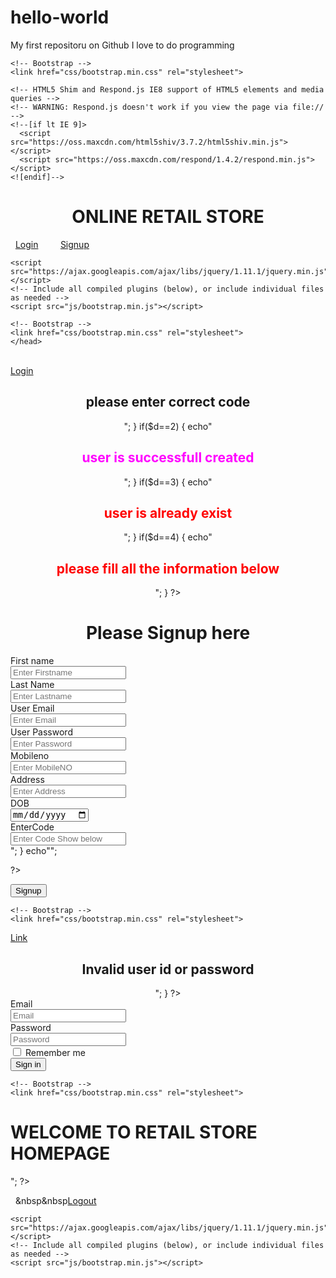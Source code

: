 hello-world
===========

My first repositoru on Github
I love to do programming
<!DOCTYPE html>
<html lang="en">
  <head>
    <meta charset="utf-8">
    <meta http-equiv="X-UA-Compatible" content="IE=edge">
    <meta name="viewport" content="width=device-width, initial-scale=1">
    <title>Bootstrap 101 Template</title>

    <!-- Bootstrap -->
    <link href="css/bootstrap.min.css" rel="stylesheet">
	
    <!-- HTML5 Shim and Respond.js IE8 support of HTML5 elements and media queries -->
    <!-- WARNING: Respond.js doesn't work if you view the page via file:// -->
    <!--[if lt IE 9]>
      <script src="https://oss.maxcdn.com/html5shiv/3.7.2/html5shiv.min.js"></script>
      <script src="https://oss.maxcdn.com/respond/1.4.2/respond.min.js"></script>
    <![endif]-->
  </head>
  <body><center>		
<h1 class="text-success">ONLINE RETAIL STORE</h1>
</center>
<div class="container-fluid">
&nbsp;&nbsp;<a href="l4.php" class="btn btn-primary btn-lg" role="button">Login</a>&nbsp;&nbsp;&nbsp;&nbsp;&nbsp;&nbsp;&nbsp;&nbsp;&nbsp;<a href="l2.php" class="btn btn-primary btn-lg" role="button">Signup</a>
</div>

<!-- jQuery (necessary for Bootstrap's JavaScript plugins) -->
    <script src="https://ajax.googleapis.com/ajax/libs/jquery/1.11.1/jquery.min.js"></script>
    <!-- Include all compiled plugins (below), or include individual files as needed -->
    <script src="js/bootstrap.min.js"></script>
  </body>
</html>

<!DOCTYPE html>
<html lang="en">
  <head>
  <title>
  Sign UP
  </title>
    <meta charset="utf-8">
    <meta http-equiv="X-UA-Compatible" content="IE=edge">
    <meta name="viewport" content="width=device-width, initial-scale=1">
    <title>Bootstrap 101 Template</title>

    <!-- Bootstrap -->
    <link href="css/bootstrap.min.css" rel="stylesheet">
	</head>
  <body><br>
  <div class="form-group container">
<a href="l1.php" class="btn btn-primary btn-lg">Login</a></div>
  <center>
<?php
$d=$_GET[z];
if($d==1)
{
echo"<font color=magenta><h2>please enter correct code</h2></font>";
}
if($d==2)
{
echo"<font color=magenta><h2>user is successfull created</h2></font>";
}
if($d==3)
{
echo"<font color=red><h2>user is already exist</h2></font>";
}
if($d==4)
{
echo"<font color=red><h2>please fill all the information below</h2></font>";
}
?>
</center>
<center><h1 class="text-info">Please Signup here</h1></center>
<form name="frm1" method="post" action="l3.php" class="form-horizontal" role="form">
<div class="form-group">
<label class="col-sm-2 control-label">First name</label>
<div class="col-sm-6">
<input type="text" class="form-control" name="t1" placeholder="Enter Firstname">
</div>
</div>
<div class="form-group">
<label class="col-sm-2 control-label">Last Name</label>
<div class="col-sm-6">
<input type="text" name="t2" class="form-control" placeholder="Enter Lastname">
</div>
</div>
<div class="form-group">
<label class="col-sm-2 control-label">User Email</label>
<div class="col-sm-6">
<input type="email" name="t3" class="form-control" placeholder="Enter Email">
</div>
</div>
<div class="form-group">
<label class="col-sm-2 control-label">User Password</label>
<div class="col-sm-6">
<input type="password" name="t4" class="form-control" placeholder="Enter Password">
</div>
</div>
<div class="form-group">
<label class="col-sm-2 control-label">Mobileno</label>
<div class="col-sm-6">
<input type="text" name="t5" class="form-control" placeholder="Enter MobileNO">
</div>
</div>
<div class="form-group">
<label class="col-sm-2 control-label">Address</label>
<div class="col-sm-6">
<input type="text" name="t6" class="form-control" placeholder="Enter Address">
</div>
</div>
<div class="form-group">
<label class="col-sm-2 control-label">DOB</label>
<div class="col-sm-6">
<input type="date" name="t7" class="form-control" placeholder="Enter date of Birth"></div></div>
<div class="form-group">
<label class="col-sm-2 control-label">EnterCode</label>
<div class="col-sm-6">
<input type="text" name="t8" class="form-control" placeholder="Enter Code Show below">
</div></div>
<div class="form-group">
<div class="col-sm-offset-2 col-sm-10">
<?php
$a="0123456789";
$b="";
for($i=0;$i<6;$i++)
{
$c=$a{rand(0,9)};
$b=$b.$c;
$d=$c.".jpg";
echo"<img src=$d>";
}
echo"<input type=hidden name=t9 value=$b>";

?>
</div></div>
<div class="form-group">
    <div class="col-sm-offset-2 col-sm-10">
      <input type="submit" class="btn btn-default active" value="Signup">
    </div>
  </div>
</form>
<!-- jQuery (necessary for Bootstrap's JavaScript plugins) -->
    <script src="https://ajax.googleapis.com/ajax/libs/jquery/1.11.1/jquery.min.js"></script>
    <!-- Include all compiled plugins (below), or include individual files as needed -->
    <script src="js/bootstrap.min.js"></script>
</body>
</html>


<?php
mysql_connect("localhost","root");
mysql_select_db("app1");
$a1=$_POST[t1];
$a2=$_POST[t2];
$a3=$_POST[t3];
$a4=$_POST[t4];
$a5=$_POST[t5];
$a6=$_POST[t6];
$a7=$_POST[t7];
$a8=$_POST[t8];
$a9=$_POST[t9];
$a=mysql_query("select * from login where uid='$a3' ");
$b=mysql_num_rows($a);
if($b==1)
{
header("location:l2.php?z=3");
}
else if($a8!=$a9)
{
header("location:l2.php?z=1");
}
else if($a1==null || $a2==null || $a3==null || $a4==null || $a5==null || $a6=null)
{
header("location:l2.php?z=4");
}
else
{
mysql_query("insert into login values('$a3','$a4')");
mysql_query("insert into signup values('$a1','$a2','$a3','$a4','$a5','$a6','$a7','$a8')");
header("location:l2.php?z=2");
}
?>

<!DOCTYPE html>
<html lang="en">
  <head><title>Login Page</title>
    <meta charset="utf-8">
    <meta http-equiv="X-UA-Compatible" content="IE=edge">
    <meta name="viewport" content="width=device-width, initial-scale=1">
    <title>Bootstrap 101 Template</title>

    <!-- Bootstrap -->
    <link href="css/bootstrap.min.css" rel="stylesheet">
</head>
<body>
<a href="l1.php" class="btn btn-link btn-lg">Link</a>
<form class="form-horizontal" role="form" method="post" action="l5.php">
<center>
<?php
$a=$_GET[z];
if($a==1)
{
echo"<font color=magenta><h2>Invalid user id or password</h2></font>";
} 
?></center>
  <div class="form-group">
    <label for="a1" class="col-sm-4 control-label">Email</label>
    <div class="col-sm-3">
      <input type="email" class="form-control" id="a1" name="t1" placeholder="Email">
    </div>
  </div>
  <div class="form-group">
    <label for="a2"class="col-sm-4 control-label">Password</label>
    <div class="col-sm-3">
      <input type="password" class="form-control" id="a2" name="t2" placeholder="Password">
    </div>
  </div>
  <div class="form-group">
    <div class="col-sm-offset-4 col-sm-10">
      <div class="checkbox">
        <label>
          <input type="checkbox"> Remember me
        </label>
      </div>
    </div>
  </div>
  <div class="form-group">
    <div class="col-sm-offset-4 col-sm-10">
      <button type="submit" class="btn btn-default active">Sign in</button>
    </div>
  </div>
</form>
<!-- jQuery (necessary for Bootstrap's JavaScript plugins) -->
    <script src="https://ajax.googleapis.com/ajax/libs/jquery/1.11.1/jquery.min.js"></script>
    <!-- Include all compiled plugins (below), or include individual files as needed -->
    <script src="js/bootstrap.min.js"></script>
</body>
</html>


<?php
mysql_connect("localhost","root");
mysql_select_db("app1");
$a1=$_POST[t1];
$a2=$_POST[t2];
$a=mysql_query("select * from login where uid='$a1' and pass='$a2' ");
$b=mysql_num_rows($a);
if($b==1)
{
header("location:l6.php");
}
else
{
header("location:l4.php?z=1");
}
?>
<?php
mysql_connect("localhost","root");
mysql_select_db("app1");
$a1=$_POST[t1];
$a2=$_POST[t2];
$a=mysql_query("select * from login where uid='$a1' and pass='$a2' ");
$b=mysql_num_rows($a);
if($b==1)
{
header("location:l6.php");
}
else
{
header("location:l4.php?z=1");
}
?>


<!DOCTYPE html>
<html lang="en">
  <head>
    <meta charset="utf-8">
    <meta http-equiv="X-UA-Compatible" content="IE=edge">
    <meta name="viewport" content="width=device-width, initial-scale=1">
    <title>Bootstrap 101 Template</title>

    <!-- Bootstrap -->
    <link href="css/bootstrap.min.css" rel="stylesheet">

</head>
<body>

<?php
echo"<font color=red align=center><h1>WELCOME TO RETAIL STORE HOMEPAGE</h1></font>";
?>
&nbsp;&nbsp;&nbsp&nbsp<a href="l1.php" class="btn btn-primary btn-lg">Logout</a>
<!-- jQuery (necessary for Bootstrap's JavaScript plugins) -->
    <script src="https://ajax.googleapis.com/ajax/libs/jquery/1.11.1/jquery.min.js"></script>
    <!-- Include all compiled plugins (below), or include individual files as needed -->
    <script src="js/bootstrap.min.js"></script>
</body>
</html>










